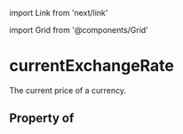 import Link from 'next/link'
  
import Grid from '@components/Grid'

# currentExchangeRate

The current price of a currency.

## Property of



